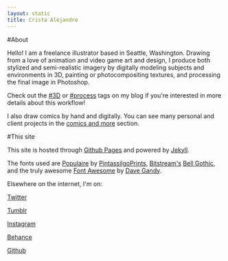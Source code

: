 ```yaml
---
layout: static
title: Crista Alejandre
---
```

#About

Hello! I am a freelance illustrator based in Seattle, Washington. Drawing from a love of animation and video game art and design, I produce both stylized and semi-realistic imagery by digitally modeling subjects and environments in 3D, painting or photocompositing textures, and processing the final image in Photoshop. 

Check out the [#3D](/tags/#3d) or [#process](/tags/#process) tags on my blog if you're interested in more details about this workflow!  

I also draw comics by hand and digitally. You can see many personal and client projects in the [comics and more](/comics-etc/) section. 
    
#This site

This site is hosted through [Github Pages](//pages.github.com) and powered by [Jekyll](//jekyllrb.com). 

The fonts used are [Populaire](//www.myfonts.com/fonts/pintassilgo/populaire/) by [PintassilgoPrints](//www.pintassilgoprints.com), [Bitstream's](//www.monotype.com/libraries/bitstream) [Bell Gothic](//www.myfonts.com/fonts/bitstream/bell-gothic/), and the truly awesome [Font Awesome](//fortawesome.github.io/Font-Awesome/) by [Dave Gandy](//twitter.com/davegandy).

Elsewhere on the internet, I'm on: 

<i class="fa fa-twitter"></i> 
[Twitter](//twitter.com/hicrista)


<i class="fa fa-tumblr"></i>
[Tumblr](//hicrista.tumblr.com/)

<i class="fa fa-instagram"></i>
[Instagram](http://instagram.com/hicrista)

<i class="fa fa-behance"></i>
[Behance](//behance.net/cristaalejandre)

<i class="fa fa-github-alt"></i>
[Github](//github.com/hicrista)






